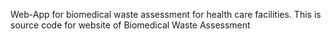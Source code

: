Web-App for biomedical waste assessment for health  care facilities.
This is source code for website of Biomedical Waste Assessment
